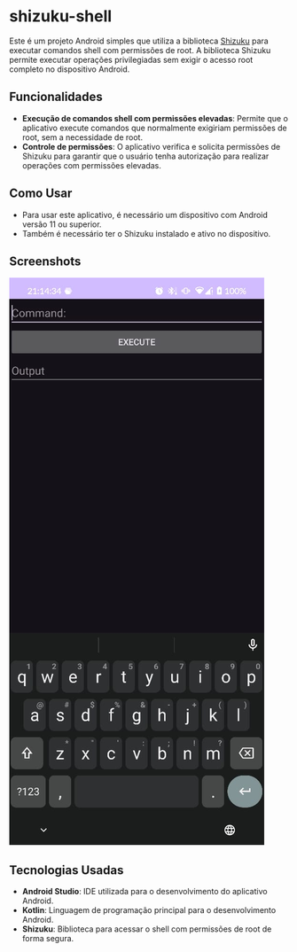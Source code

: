 # shizuku-shell

Este é um projeto Android simples que utiliza a biblioteca [Shizuku](https://github.com/RikkaApps/Shizuku/blob/master/README.md) para executar comandos shell com permissões de root. A biblioteca Shizuku permite executar operações privilegiadas sem exigir o acesso root completo no dispositivo Android.



## Funcionalidades

- **Execução de comandos shell com permissões elevadas**: Permite que o aplicativo execute comandos que normalmente exigiriam permissões de root, sem a necessidade de root.
- **Controle de permissões**: O aplicativo verifica e solicita permissões de Shizuku para garantir que o usuário tenha autorização para realizar operações com permissões elevadas.


## Como Usar

- Para usar este aplicativo, é necessário um dispositivo com Android versão 11 ou superior.
- Também é necessário ter o Shizuku instalado e ativo no dispositivo.


## Screenshots

![Tela Inicial](imgshizukushell.jpeg)


## Tecnologias Usadas

- **Android Studio**: IDE utilizada para o desenvolvimento do aplicativo Android.
- **Kotlin**: Linguagem de programação principal para o desenvolvimento Android.
- **Shizuku**: Biblioteca para acessar o shell com permissões de root de forma segura.